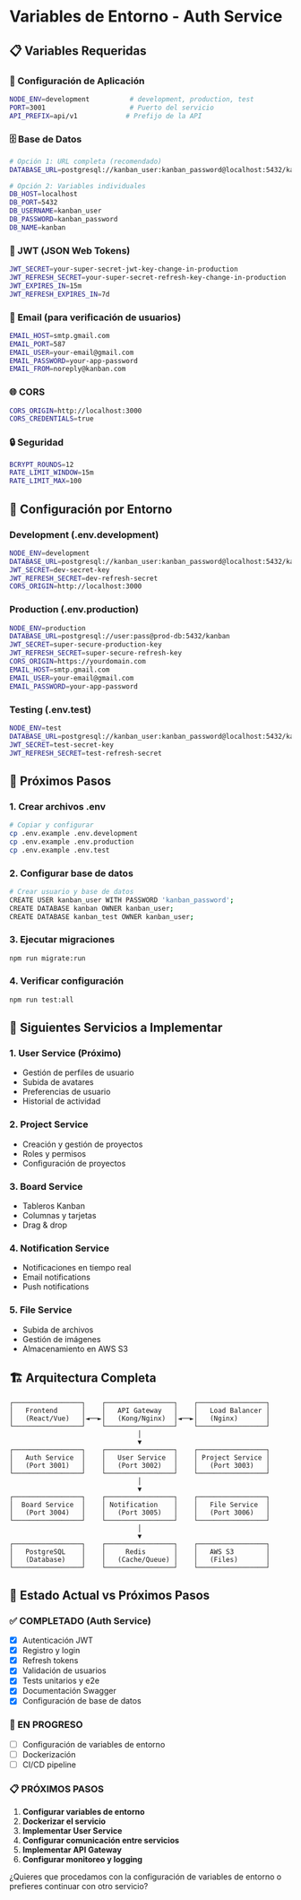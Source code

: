 # Variables de Entorno - Auth Service

## 📋 Variables Requeridas

### **🔧 Configuración de Aplicación**
```bash
NODE_ENV=development          # development, production, test
PORT=3001                     # Puerto del servicio
API_PREFIX=api/v1            # Prefijo de la API
```

### **🗄️ Base de Datos**
```bash
# Opción 1: URL completa (recomendado)
DATABASE_URL=postgresql://kanban_user:kanban_password@localhost:5432/kanban

# Opción 2: Variables individuales
DB_HOST=localhost
DB_PORT=5432
DB_USERNAME=kanban_user
DB_PASSWORD=kanban_password
DB_NAME=kanban
```

### **🔐 JWT (JSON Web Tokens)**
```bash
JWT_SECRET=your-super-secret-jwt-key-change-in-production
JWT_REFRESH_SECRET=your-super-secret-refresh-key-change-in-production
JWT_EXPIRES_IN=15m
JWT_REFRESH_EXPIRES_IN=7d
```

### **📧 Email (para verificación de usuarios)**
```bash
EMAIL_HOST=smtp.gmail.com
EMAIL_PORT=587
EMAIL_USER=your-email@gmail.com
EMAIL_PASSWORD=your-app-password
EMAIL_FROM=noreply@kanban.com
```

### **🌐 CORS**
```bash
CORS_ORIGIN=http://localhost:3000
CORS_CREDENTIALS=true
```

### **🔒 Seguridad**
```bash
BCRYPT_ROUNDS=12
RATE_LIMIT_WINDOW=15m
RATE_LIMIT_MAX=100
```

## 🚀 Configuración por Entorno

### **Development (.env.development)**
```bash
NODE_ENV=development
DATABASE_URL=postgresql://kanban_user:kanban_password@localhost:5432/kanban
JWT_SECRET=dev-secret-key
JWT_REFRESH_SECRET=dev-refresh-secret
CORS_ORIGIN=http://localhost:3000
```

### **Production (.env.production)**
```bash
NODE_ENV=production
DATABASE_URL=postgresql://user:pass@prod-db:5432/kanban
JWT_SECRET=super-secure-production-key
JWT_REFRESH_SECRET=super-secure-refresh-key
CORS_ORIGIN=https://yourdomain.com
EMAIL_HOST=smtp.gmail.com
EMAIL_USER=your-email@gmail.com
EMAIL_PASSWORD=your-app-password
```

### **Testing (.env.test)**
```bash
NODE_ENV=test
DATABASE_URL=postgresql://kanban_user:kanban_password@localhost:5432/kanban_test
JWT_SECRET=test-secret-key
JWT_REFRESH_SECRET=test-refresh-secret
```

## 📁 Próximos Pasos

### **1. Crear archivos .env**
```bash
# Copiar y configurar
cp .env.example .env.development
cp .env.example .env.production
cp .env.example .env.test
```

### **2. Configurar base de datos**
```bash
# Crear usuario y base de datos
CREATE USER kanban_user WITH PASSWORD 'kanban_password';
CREATE DATABASE kanban OWNER kanban_user;
CREATE DATABASE kanban_test OWNER kanban_user;
```

### **3. Ejecutar migraciones**
```bash
npm run migrate:run
```

### **4. Verificar configuración**
```bash
npm run test:all
```

## 🔄 Siguientes Servicios a Implementar

### **1. User Service** (Próximo)
- Gestión de perfiles de usuario
- Subida de avatares
- Preferencias de usuario
- Historial de actividad

### **2. Project Service**
- Creación y gestión de proyectos
- Roles y permisos
- Configuración de proyectos

### **3. Board Service**
- Tableros Kanban
- Columnas y tarjetas
- Drag & drop

### **4. Notification Service**
- Notificaciones en tiempo real
- Email notifications
- Push notifications

### **5. File Service**
- Subida de archivos
- Gestión de imágenes
- Almacenamiento en AWS S3

## 🏗️ Arquitectura Completa

```
┌─────────────────┐    ┌─────────────────┐    ┌─────────────────┐
│   Frontend      │    │   API Gateway   │    │   Load Balancer │
│   (React/Vue)   │◄──►│   (Kong/Nginx)  │◄──►│   (Nginx)       │
└─────────────────┘    └─────────────────┘    └─────────────────┘
                                │
                                ▼
┌─────────────────┐    ┌─────────────────┐    ┌─────────────────┐
│   Auth Service  │    │   User Service  │    │ Project Service │
│   (Port 3001)   │    │   (Port 3002)   │    │   (Port 3003)   │
└─────────────────┘    └─────────────────┘    └─────────────────┘
                                │
                                ▼
┌─────────────────┐    ┌─────────────────┐    ┌─────────────────┐
│  Board Service  │    │ Notification    │    │   File Service  │
│   (Port 3004)   │    │   (Port 3005)   │    │   (Port 3006)   │
└─────────────────┘    └─────────────────┘    └─────────────────┘
                                │
                                ▼
┌─────────────────┐    ┌─────────────────┐    ┌─────────────────┐
│   PostgreSQL    │    │     Redis       │    │   AWS S3        │
│   (Database)    │    │   (Cache/Queue) │    │   (Files)       │
└─────────────────┘    └─────────────────┘    └─────────────────┘
```

## 🎯 Estado Actual vs Próximos Pasos

### **✅ COMPLETADO (Auth Service)**
- [x] Autenticación JWT
- [x] Registro y login
- [x] Refresh tokens
- [x] Validación de usuarios
- [x] Tests unitarios y e2e
- [x] Documentación Swagger
- [x] Configuración de base de datos

### **🔄 EN PROGRESO**
- [ ] Configuración de variables de entorno
- [ ] Dockerización
- [ ] CI/CD pipeline

### **📋 PRÓXIMOS PASOS**
1. **Configurar variables de entorno**
2. **Dockerizar el servicio**
3. **Implementar User Service**
4. **Configurar comunicación entre servicios**
5. **Implementar API Gateway**
6. **Configurar monitoreo y logging**

¿Quieres que procedamos con la configuración de variables de entorno o prefieres continuar con otro servicio? 
